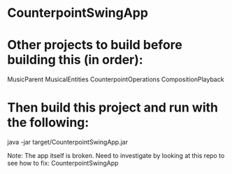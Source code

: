 # CounterpointSwingApp

# Other projects to build before building this (in order):
MusicParent
MusicalEntities
CounterpointOperations
CompositionPlayback

# Then build this project and run with the following:
java -jar target/CounterpointSwingApp.jar



Note: The app itself is broken. Need to investigate by looking at this repo to see how to fix:
CounterpointSwingApp
